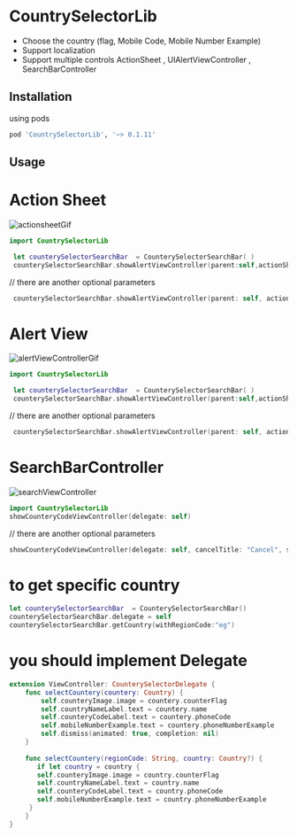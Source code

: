 # CountrySelectorLib

- Choose the country (flag, Mobile Code, Mobile Number Example)
- Support localization 
- Support multiple controls ActionSheet , UIAlertViewController , SearchBarController


## Installation

using pods

```bash
pod 'CountrySelectorLib', '~> 0.1.11'
```

## Usage

#  Action Sheet

![actionsheetGif](https://user-images.githubusercontent.com/11280137/61086244-a11f1680-a432-11e9-8910-e99fd7925a61.gif)

```swift
import CountrySelectorLib

 let counterySelectorSearchBar  = CounterySelectorSearchBar( )     
 counterySelectorSearchBar.showAlertViewController(parent:self,actionSheetStyle: .actionSheet)
```
// there are another optional parameters 

```swift
 counterySelectorSearchBar.showAlertViewController(parent: self, actionSheetStyle: .actionSheet, hideSarchBar: true, cancelTitle: "Cancel", searchTitle: "Search For Country")
```
#  Alert View

![alertViewControllerGif](https://user-images.githubusercontent.com/11280137/61086242-9fede980-a432-11e9-9818-4c282a4efe56.gif)

```swift
import CountrySelectorLib

 let counterySelectorSearchBar  = CounterySelectorSearchBar( )     
 counterySelectorSearchBar.showAlertViewController(parent:self,actionSheetStyle: .alert)
```
// there are another optional parameters 

```swift
 counterySelectorSearchBar.showAlertViewController(parent: self, actionSheetStyle: .alert, hideSarchBar: true, cancelTitle: "Cancel", searchTitle: "Search For Country")
```

#  SearchBarController

![searchViewController](https://user-images.githubusercontent.com/11280137/61086234-982e4500-a432-11e9-9b5c-8437f4a227c4.gif)

```swift
import CountrySelectorLib
showCounteryCodeViewController(delegate: self)
```
// there are another optional parameters 

```swift
showCounteryCodeViewController(delegate: self, cancelTitle: "Cancel", searchPlaceHolder: "Search", viewControllerTilte: "Search For Country")
```
# to get specific country 

 ```swift
 let counterySelectorSearchBar  = CounterySelectorSearchBar()
 counterySelectorSearchBar.delegate = self
 counterySelectorSearchBar.getCountry(withRegionCode:"eg")
```

# you should implement Delegate 

```swift
extension ViewController: CounterySelectorDelegate {
    func selectCountery(countery: Country) {
        self.counteryImage.image = countery.counterFlag
        self.countryNameLabel.text = countery.name
        self.counteryCodeLabel.text = countery.phoneCode
        self.mobileNumberExample.text = countery.phoneNumberExample
        self.dismiss(animated: true, completion: nil)
    }
    
    func selectCountery(regionCode: String, country: Country?) {
       if let country = country {
       self.counteryImage.image = country.counterFlag
       self.countryNameLabel.text = country.name
       self.counteryCodeLabel.text = country.phoneCode
       self.mobileNumberExample.text = country.phoneNumberExample
     }
    }
}
```

